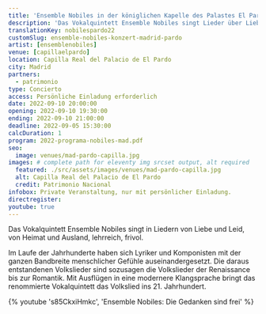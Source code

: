 ```yaml
---
title: 'Ensemble Nobiles in der königlichen Kapelle des Palastes El Pardo'
description: 'Das Vokalquintett Ensemble Nobiles singt Lieder über Liebe und Schmerz, über die Heimat und das Ausland, über Pädagogik und Frivolität.'
translationKey: nobilespardo22
customSlug: ensemble-nobiles-konzert-madrid-pardo
artist: [ensemblenobiles]
venue: [capillaelpardo]
location: Capilla Real del Palacio de El Pardo
city: Madrid
partners:
  - patrimonio
type: Concierto
access: Persönliche Einladung erforderlich
date: 2022-09-10 20:00:00
opening: 2022-09-10 19:30:00
ending: 2022-09-10 21:00:00
deadline: 2022-09-05 15:30:00
calcDuration: 1
program: 2022-programa-nobiles-mad.pdf
seo:
  image: venues/mad-pardo-capilla.jpg
images: # complete path for eleventy img srcset output, alt required
  featured: ./src/assets/images/venues/mad-pardo-capilla.jpg
  alt: Capilla Real del Palacio de El Pardo
  credit: Patrimonio Nacional
infobox: Private Veranstaltung, nur mit persönlicher Einladung.
directregister:
youtube: true
---
```


Das Vokalquintett Ensemble Nobiles singt in Liedern von Liebe und Leid, von Heimat und Ausland, lehrreich, frivol.

Im Laufe der Jahrhunderte haben sich Lyriker und Komponisten mit der ganzen Bandbreite menschlicher Gefühle auseinandergesetzt. Die daraus entstandenen Volkslieder sind sozusagen die Volkslieder der Renaissance bis zur Romantik. Mit Ausflügen in eine modernere Klangsprache bringt das renommierte Vokalquintett das Volkslied ins 21. Jahrhundert.

{% youtube 's85CkxiHmkc', 'Ensemble Nobiles: Die Gedanken sind frei' %}
